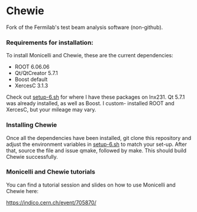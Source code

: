 # Chewie
Fork of the Fermilab's test beam analysis software (non-github).

### Requirements for installation:

To install Monicelli and Chewie, these are the current dependencies:

- ROOT 6.06.06
- Qt/QtCreator 5.7.1
- Boost default
- XercesC 3.1.3

Check out [setup-6.sh](./setup-6.sh) for where I have these packages on lnx231. Qt 5.7.1 was already installed, as well as Boost. I custom-
installed ROOT and XercesC, but your mileage may vary.

### Installing Chewie

Once all the dependencies have been installed, git clone this repository and adjust the environment variables in [setup-6.sh](./setup-6.sh)
to match your set-up. After that, source the file and issue qmake, followed by make. This should build Chewie successfully.

### Monicelli and Chewie tutorials

You can find a tutorial session and slides on how to use Monicelli and Chewie here:

https://indico.cern.ch/event/705870/
